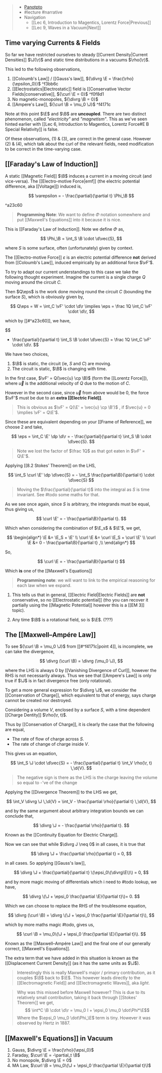 > - [Panotpto](https://uniofbath.cloud.panopto.eu/Panopto/Pages/Viewer.aspx?id=f1a3cf4e-de1f-4b10-bb2e-acb700ccd149)
> - #lecture #narrative
> - Navigation
>   - [[Lec 6, Introduction to Magentics, Lorentz Force|Previous]]
>   - [[Lec 9, Waves in a Vacuum|Next]]

## Time varying Currents & Fields

So far we have restricted ourselves to steady [[Current Density|Current Densities]] $\J(\r)$ and static time distributions in a vacuums $\rho(\r)$.

This led to the following observations,

1. [[Coloumb's Law]] / [[Gauss's law]], ${\divrg \E = \frac{\rho}{\epsilon_0}}$ ^f3bb6c
2. [[Electrostatics|Electrostatic]] field is [[Conservative Vector Fields|conservative]], ${\curl \E = 0}$ ^f0f8d1
3. No magnetic-monopoles, ${\divrg \B = 0}$
4. [[Ampere's Law]], ${\curl \B = \mu_0 \J}$ ^f4171c

Note at this point $\E$ and $\B$ are **uncoupled**. There are two distinct phenomenon, called _"electricity"_ and _"magnetism"_. This as we've seen hinted earlier with [[Lec 6, Introduction to Magentics, Lorentz Force#E B Special Relativity]] is false.

Of these observations, (1) & (3), are correct in the general case. However (2) & (4), which talk about the curl of the relevant fields, need modification to be correct in the time-varying case.

## [[Faraday's Law of Induction]]

A static [[Magnetic Field]] $\B$ induces a current in a moving circuit (and vice-versa). The [[Electro-motive Force|emf]] (the electric potential difference, aka [[Voltage]]) induced is,

$$
\varepsilon = - \frac{\partial}{\partial t} \Phi_\B
$$

^a23c60

> **Programming Note**: We want to define $\Phi$ notation somewhere and put [[Maxwell's Equations]] into it because it is nice.

This is [[Faraday's Law of Induction]]. Note we define $\Phi$ as,

$$
\Phi_\B = \int_S \B \cdot \d\vec{S},
$$

where $S$ is some surface, often (unfortunately) given by context.

The [[Electro-motive Force]] $\varepsilon$ is an electric potential difference **not** derived from [[Coloumb's Law]], induced empirically by an additional force $\vF'$.

To try to adapt our current understandings to this case we take the following thought experiment. Imagine the current is a single charge $Q$ moving around the circuit $C$.

Then $Q\eps$ is the work done moving round the circuit $C$ (bounding the surface $S$), which is obviously given by,

$$
Q\eps = W = \int_C \vF' \cdot \d\r \implies \eps = \frac 1Q \int_C \vF' \cdot \d\r,
$$

which by [[#^a23c60]], we have,

$$
- \frac{\partial}{\partial t} \int_S \B \cdot \d\vec{S} = \frac 1Q \int_C \vF' \cdot \d\r.
$$

We have two choices,

1. $\B$ is static, the circuit (ie, $S$ and $C$) are moving.
2. The circuit is static, $\B$ is changing with time.

In the first case, $\vF' = Q(\vec{u} \cp \B)$ (form the [[Lorentz Force]]), where $\vec{u}$ is the additional velocity of $Q$ due to the motion of $C$.

However in the second case, since $\vec{u}$ from above would be $0$, the force $\vF'$ must be due to an **extra [[Electric Field]]**.

> This is obvious as $\vF' = Q(\E' + \vec{u} \cp \B')$ , if $\vec{u} = 0 \implies \vF' = Q\E'$.

Since these are equivalent depending on your [[Frame of Reference]], we choose 2 and take,

$$
\eps = \int_C \E' \dp \d\r = - \frac{\partial}{\partial t} \int_S \B \cdot \d\vec{S}.
$$

> Note we lost the factor of $\frac 1Q$ as that got eaten in $\vF' = Q\E'$.

Applying [[8.2 Stokes’ Theorem]] on the LHS,

$$
\int_S \curl \E' \dp \d\vec{S} = - \int_S \frac{\partial\B}{\partial t} \cdot \d\vec{S}
$$

> Moving the $\frac{\partial}{\partial t}$ into the integral as $S$ is time invariant. See #todo some maths for that.

As we see once again, since $S$ is arbitrary, the integrands must be equal, thus giving us,

$$
\curl \E' = - \frac{\partial\B}{\partial t}.
$$

Which when considering the combination of $\E_s$ & $\E'$, we get,

$$
\begin{align*}
\E &= \E_S + \E' \\
\curl \E &= \curl \E_S + \curl \E' \\
\curl \E &= 0 - \frac{\partial\B}{\partial t} ,\\
\end{align*}
$$

So,

$$
\curl \E = - \frac{\partial\B}{\partial t}
$$

Which **is** one of the [[Maxwell's Equations]]

> **Programming note**: we will want to link to the empirical reasoning for each law when we expand.

1. This tells us that in general, [[Electric Field|Electric Fields]] are **not** conservative, so no [[Electrostatic potential]] (tho you can recover it partially using the [[Magnetic Potential]] however this is a [[EM 3]] topic).

2. Any time $\B$ is a rotational field, so is $\E$. (???)

## The [[Maxwell–Ampére Law]]

To see ${\curl \B = \mu_0 \J}$ from [[#^f4171c|point 4]], is incomplete, we can take the divergence,

$$
\divrg (\curl \B) = \divrg (\mu_0 \J),
$$

where the LHS is always $0$ by [[Vanishing Divergence of Curl]], however the RHS is not necessarily always. Thus we see that [[Ampere's Law]] is only true if $\J$ is in fact divergence free (only rotational).

To get a more general expression for $\divrg \J$, we consider the [[Conservation of Charge]], which equivalent to that of energy, says charge cannot be created nor destroyed.

Considering a volume $V$, enclosed by a surface $S$, with a time dependent [[Charge Dentity]] $\rho(\r, t)$.

Thus by [[Conservation of Charge]], it is clearly the case that the following are equal,

- The rate of flow of charge across $S$.
- The rate of change of charge inside $V$.

This gives us an equation,

$$
\int_S \J \cdot \d\vec{S} = - \frac{\partial}{\partial t} \int_V \rho(\r, t) \,\d{V}.
$$

> The negative sign is there as the LHS is the charge leaving the volume so equal to -'ve of the change

Applying the [[Divergence Theorem]] to the LHS we get,

$$
\int_V \divrg \J \,\d{V} = \int_V - \frac{\partial \rho}{\partial t} \,\d{V},
$$

and by the same argument about arbitrary integration bounds we can conclude that,

$$
\divrg \J = - \frac{\partial \rho}{\partial t}.
$$

Known as the [[Continuity Equation for Electric Charge]].

Now we can see that while $\divrg J \neq 0$ in all cases, it is true that

$$
\divrg \J  + \frac{\partial \rho}{\partial t} = 0,
$$

in all cases. So applying [[Gauss's law]],

$$
\divrg \J  + \frac{\partial}{\partial t} \(\epsi_0\(\divrg\E\)\) = 0,
$$

and by more magic moving of differentials which i need to #todo lookup, we have,

$$
\divrg \(\J + \epsi_0 \frac{\partial \E}{\partial t}\)= 0.
$$

Which we can choose to replace the RHS of the troublesome equation,

$$
\divrg (\curl \B) = \divrg \(\J + \epsi_0 \frac{\partial \E}{\partial t}\),
$$

which by more maths magic #todo, gives us,

$$
\curl \B = \mu_0\(\J + \epsi_0 \frac{\partial \E}{\partial t}\).
$$

Known as the [[Maxwell–Ampére Law]] and the final one of our generally correct, [[Maxwell's Equations]].

The extra term that we have added in this situation is known as the [[Displacement Current Density]] (as it has the same units as $\J$).

> Interestingly this is really Maxwell's major / primary contribution, as it couples $\B$ back to $\E$. This however leads directly to the [[Electromagnetic Field]] and [[Electromagnetic Waves]], aka _light_.

> Why was this missed before Maxwell however? This is due to its relatively small contribution, taking it back through [[Stokes' Theorem]] we get,
> $$ \int*C \B \cdot \d\r = \mu_0 I + \epsi_0 \mu_0 \dot\Phi*\E$$
> Where the $\epsi_0 \mu_0 \dot\Phi_\E$ term is tiny. However it was observed by Hertz in 1887.

## [[Maxwell's Equations]] in Vacuum

1. Gauss, $\divrg \E = \frac{\rho}{\epsi_0}$
2. Faraday, $\curl \E = -\partial_t \B$
3. No monopole, $\divrg \E = 0$
4. MA Law, $\curl \B = \mu_0\(\J + \epsi_0 \frac{\partial \E}{\partial t}\)$
